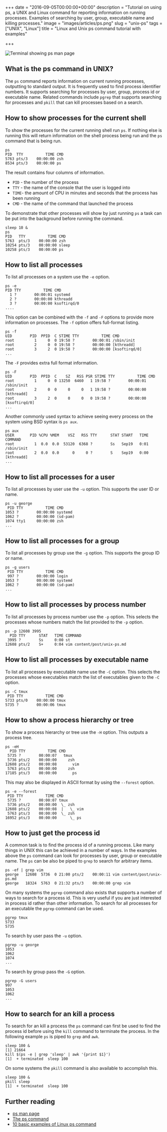 +++
date = "2016-09-05T00:00:00+00:00"
description = "Tutorial on using ps, a UNIX and Linux command for reporting information on running processes. Examples of searching by user, group, executable name and killing processes."
image = "images/articles/ps.png"
slug = "unix-ps"
tags = ["UNIX", "Linux"]
title = "Linux and Unix ps command tutorial with examples"

+++

![Terminal showing ps man page][2]

## What is the ps command in UNIX?

The `ps` command reports information on current running processes, outputting to standard output. It is frequently used to find process identifier numbers. It supports searching for processes by user, group, process id or executable name. Related commands include `pgrep` that supports searching for processes and `pkill` that can kill processes based on a search.

## How to show processes for the current shell

To show the processes for the current running shell run `ps`. If nothing else is running this will return information on the shell process being run and the `ps` command that is being run.
  
    ps
    PID  TTY          TIME CMD
    5763 pts/3    00:00:00 zsh
    8534 pts/3    00:00:00 ps

The result contains four columns of information. 

* `PID` - the number of the process
* `TTY` - the name of the console that the user is logged into
* `TIME`- the amount of CPU in minutes and seconds that the process has been running
* `CMD` - the name of the command that launched the process

To demonstrate that other processes will show by just running `ps` a task can be put into the background before running the command.

    sleep 10 &
    ps
    PID   TTY          TIME CMD
    5763  pts/3    00:00:00 zsh
    10254 pts/3    00:00:00 sleep
    10258 pts/3    00:00:00 ps

## How to list all processes 

To list all processes on a system use the `-e` option. 

    ps -e
    PID TTY          TIME CMD
      1 ?        00:00:01 systemd
      2 ?        00:00:00 kthreadd
      3 ?        00:00:00 ksoftirqd/0
    ....  

This option can be combined with the `-f` and `-F` options to provide more information on processes. The `-f` option offers full-format listing.

    ps -f
    UID        PID  PPID  C STIME TTY          TIME CMD
    root         1     0  0 19:58 ?        00:00:01 /sbin/init
    root         2     0  0 19:58 ?        00:00:00 [kthreadd]
    root         3     2  0 19:58 ?        00:00:00 [ksoftirqd/0]
    ...

The `-F` provides extra full format information.

    ps -F 
    UID        PID  PPID  C    SZ   RSS PSR STIME TTY          TIME CMD
    root         1     0  0 13250  6460   1 19:58 ?        00:00:01 /sbin/init
    root         2     0  0     0     0   1 19:58 ?        00:00:00 [kthreadd]
    root         3     2  0     0     0   0 19:58 ?        00:00:00 [ksoftirqd/0]
    ...

Another commonly used syntax to achieve seeing every process on the system using BSD syntax is `ps aux`.

    ps aux
    USER       PID %CPU %MEM    VSZ   RSS TTY      STAT START   TIME COMMAND
    root         1  0.0  0.0  53120  6368 ?        Ss   Sep19   0:01 /sbin/init
    root         2  0.0  0.0      0     0 ?        S    Sep19   0:00 [kthreadd]
    ...

## How to list all processes for a user

To list all processes by user use the `-u` option. This supports the user ID or name. 

    ps -u george
     PID TTY          TIME CMD
    1053 ?        00:00:00 systemd
    1062 ?        00:00:00 (sd-pam)
    1074 tty1     00:00:00 zsh
    ...

## How to list all processes for a group

To list all processes by group use the `-g` option. This supports the group ID or name. 

    ps -g users
     PID TTY          TIME CMD
     997 ?        00:00:00 login
    1053 ?        00:00:00 systemd
    1062 ?        00:00:00 (sd-pam)
    ...

## How to list all processes by process number

To list all processes by process number use the `-p` option. This selects the processes whose numbers match the list provided to the `-p` option.

    ps -p 12608 3995
      PID TTY      STAT   TIME COMMAND
     3995 ?        Ss     0:00 st
    12608 pts/2    S+     0:04 vim content/post/unix-ps.md


## How to list all processes by executable name 

To list all processes by executable name use the `-C` option. This selects the processes whose executables match the list of executables given to the `-C` option.

    ps -C tmux
     PID TTY          TIME CMD
    5733 pts/0    00:00:00 tmux
    5735 ?        00:00:06 tmux
 
## How to show a process hierarchy or tree

To show a process hierarchy or tree use the `-H` option. This outputs a process tree.

    ps -eH
      PID TTY          TIME CMD
     5735 ?        00:00:07   tmux
     5736 pts/2    00:00:00     zsh
    12608 pts/2    00:00:08       vim
     5763 pts/3    00:00:00     zsh
    17185 pts/3    00:00:00       ps

This may also be displayed in ASCII format by using the `--forest` option.

    ps -e --forest
     PID TTY          TIME CMD
     5735 ?        00:00:07 tmux
     5736 pts/2    00:00:00  \_ zsh
    12608 pts/2    00:00:08  |   \_ vim
     5763 pts/3    00:00:00  \_ zsh
    16952 pts/3    00:00:00      \_ ps

## How to just get the process id

A common task is to find the process id of a running process. Like many things in UNIX this can be achieved in a number of ways. In the examples above the `ps` command can look for processes by user, group or executable name. The `ps` can be also be piped to `grep` to search for arbitrary items.

    ps -ef | grep vim
    george   12608  5736  0 21:00 pts/2    00:00:11 vim content/post/unix-ps.md
    george   18324  5763  0 21:32 pts/3    00:00:00 grep vim

On many systems the `pgrep` command also exists that supports a number of ways to search for a process id. This is very useful if you are just interested in process id rather than other information. To search for all processes for an executable the `pgrep` command can be used.

    pgrep tmux
    5733
    5735

To search by user pass the `-u` option.

    pgrep -u george
    1053
    1062
    1074
    ...

To search by group pass the `-G` option.

    pgrep -G users
    997
    1053
    1062
    ...
  
## How to search for an kill a process

To search for an kill a process the `ps` command can first be used to find the process id before using the `kill` command to terminate the process. In the following example `ps` is piped to `grep` and `awk`.

    sleep 100 &
    [1] 21664
    kill $(ps -e | grep 'sleep' | awk '{print $1}')
    [1]  + terminated  sleep 100
  
On some systems the `pkill` command is also available to accomplish this.

    sleep 100 &
    pkill sleep
    [1]  + terminated  sleep 100

## Further reading 
* [ps man page][1]
* [The ps command][3]
* [10 basic examples of Linux ps command][4]

[1]: http://linux.die.net/man/1/ps
[2]: /images/articles/ps.png "Linux and Unix ps command"
[3]: http://www.linfo.org/ps.html
[4]: http://www.binarytides.com/linux-ps-command/
